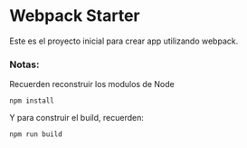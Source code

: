 # Webpack Starter

Este es el proyecto inicial para crear app utilizando webpack.

### Notas:
Recuerden reconstruir los modulos de Node
```
npm install
```

Y para construir el build, recuerden:
```
npm run build 
```
